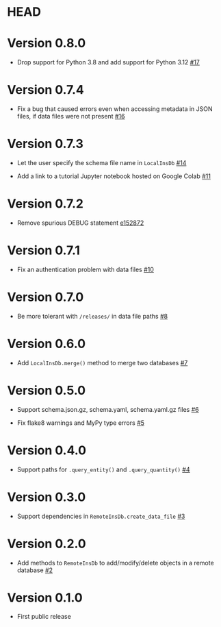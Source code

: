 # HEAD

# Version 0.8.0

-   Drop support for Python 3.8 and add support for Python 3.12 [#17](https://github.com/ziotom78/libinsdb/pull/17)

# Version 0.7.4

-   Fix a bug that caused errors even when accessing metadata in JSON files, if data files were not present [#16](https://github.com/ziotom78/libinsdb/pull/16)

# Version 0.7.3

-   Let the user specify the schema file name in `LocalInsDb` [#14](https://github.com/ziotom78/libinsdb/pull/14)

-   Add a link to a tutorial Jupyter notebook hosted on Google Colab [#11](https://github.com/ziotom78/libinsdb/pull/11)

# Version 0.7.2

-   Remove spurious DEBUG statement [e152872](https://github.com/ziotom78/libinsdb/commit/e1528724bdd8b06509b438d6297fdc19127483e9)

# Version 0.7.1

-   Fix an authentication problem with data files [#10](https://github.com/ziotom78/libinsdb/pull/10)

# Version 0.7.0

-   Be more tolerant with `/releases/` in data file paths [#8](https://github.com/ziotom78/libinsdb/pull/8)

# Version 0.6.0

-   Add `LocalInsDb.merge()` method to merge two databases [#7](https://github.com/ziotom78/libinsdb/pull/7)

# Version 0.5.0

-   Support schema.json.gz, schema.yaml, schema.yaml.gz files [#6](https://github.com/ziotom78/libinsdb/pull/6)

-   Fix flake8 warnings and MyPy type errors [#5](https://github.com/ziotom78/libinsdb/pull/5)

# Version 0.4.0

-   Support paths for `.query_entity()` and `.query_quantity()` [#4](https://github.com/ziotom78/libinsdb/pull/4)

# Version 0.3.0

-   Support dependencies in `RemoteInsDb.create_data_file` [#3](https://github.com/ziotom78/libinsdb/pull/3)

# Version 0.2.0

-   Add methods to `RemoteInsDb` to add/modify/delete objects in a remote database [#2](https://github.com/ziotom78/libinsdb/pull/2)

# Version 0.1.0

-   First public release
